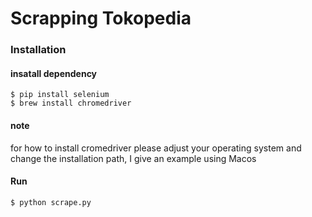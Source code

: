 # Scrapping Tokopedia

### Installation
#### insatall dependency
```
$ pip install selenium
$ brew install chromedriver
```
#### note
for how to install cromedriver please adjust your operating system and change the installation path,
I give an example using Macos
#### Run
```
$ python scrape.py
```
